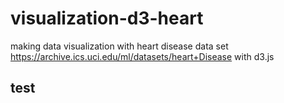 # visualization-d3-heart
making data visualization with heart disease data set https://archive.ics.uci.edu/ml/datasets/heart+Disease
with d3.js 

## test
